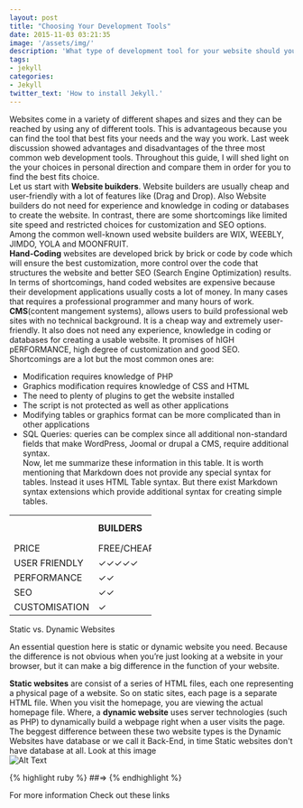 ```yaml
---
layout: post
title: "Choosing Your Development Tools"
date: 2015-11-03 03:21:35
image: '/assets/img/'
description: 'What type of development tool for your website should you use and why?'
tags:
- jekyll
categories:
- Jekyll 
twitter_text: 'How to install Jekyll.'
---
```

Websites come in a variety of different shapes and sizes and they can be reached by using any of different tools. This is advantageous because you can find the tool that best fits your needs and the way you work. Last week discussion showed advantages and disadvantages of the three most common web development tools. Throughout this guide, I will shed light on the your choices in personal direction and compare them in order for you to find the best fits choice.    
Let us start with **Website buikders**. Website builders are usually cheap and user-friendly with a lot of features like (Drag and Drop). Also Website builders do not need for experience and knowledge in coding or databases to create the website. In contrast, there are some shortcomings like limited site speed and restricted choices for customization and SEO options. Among the common well-known used website builders are WIX, WEEBLY, JIMDO, YOLA and MOONFRUIT.    
**Hand-Coding** websites are developed brick  by brick  or code by code which will ensure the best customization, more control over the code that structures the website and better SEO (Search Engine Optimization) results. In terms of shortcomings, hand coded websites are expensive because their development applications usually costs a lot of money. In many cases that requires a professional programmer and many hours of work.    
**CMS**(content mangement systems), allows users to build professional web sites with no technical background. It is a cheap way and extremely user-friendly. It also does not need any experience, knowledge in coding or databases for creating a usable website. It promises of hIGH pERFORMANCE, high degree of customization and good SEO. Shortcomings are a lot but the most common ones are:  
- Modification requires knowledge of PHP  
- Graphics modification requires knowledge of CSS and HTML  
- The need to plenty of plugins to get the website installed  
- The script is not protected as well as other applications  
- Modifying tables or graphics format can be more complicated than in other applications  
- SQL Queries: queries can be complex since all additional non-standard fields that make WordPress, Joomal or drupal a CMS, require additional syntax.    
Now, let me summarize these information in this table. It is worth mentioning that Markdown does not provide any special syntax for tables. Instead it uses HTML Table syntax. But there exist Markdown syntax extensions which provide additional syntax for creating simple tables.  
  
<table style="width:50%">
  <tr>
    <td></td>
    <td><b>BUILDERS</b></td> 
    <td><b>CMS</b></td>
    <td><b>HAND-CODED</b><td>
  </tr>
  <tr>
    <td>PRICE</td>
    <td>FREE/CHEAP</td> 
    <td>CHEAP</td>
    <td>EXPENSIVE</td>
  </tr>
  <tr>
    <td>USER FRIENDLY</td>
    <td>✓✓✓✓✓</td> 
    <td>✓✓✓✓</td>
    <td>✓</td>
  </tr>
  <tr>
    <td>PERFORMANCE</td>
    <td>✓✓</td> 
    <td>✓✓✓✓</td>
    <td>✓✓✓✓✓</td>
  </tr>
  <tr>
    <td>SEO</td>
    <td>✓✓</td> 
    <td>✓✓✓✓</td>
    <td>✓✓✓✓✓</td>
  </tr>
  <tr>
    <td>CUSTOMISATION</td>
    <td>✓</td> 
    <td>✓✓✓✓</td>
    <td>✓✓✓✓✓</td>
  </tr>
</table>
  
<p style="font-color=RED">Static vs. Dynamic Websites</p>
An essential question here is static or dynamic website you need. Because the difference is not obvious when you’re just looking at a website in your browser, but it can make a big difference in the function of your website.  

**Static websites** are consist of a series of HTML files, each one representing a physical page of a website. So on static sites, each page is a separate HTML file. When you visit the homepage, you are viewing the actual homepage file. Where, a **dynamic website** uses server technologies (such as PHP) to dynamically build a webpage right when a user visits the page. The beggest difference between these two website types is the Dynamic Websites have database or we call it Back-End, in time Static websites don't have database at all. Look at this image  
![Alt Text](http://7blog.7host.com/wp-content/uploads/dynamic-website.jpg) 



{% highlight ruby %}
##=> 
{% endhighlight %}




For more information Check out these links 



[jekyll-gh]: https://github.com/Web-Development
[jekyll]:    http://jekyllrb.com